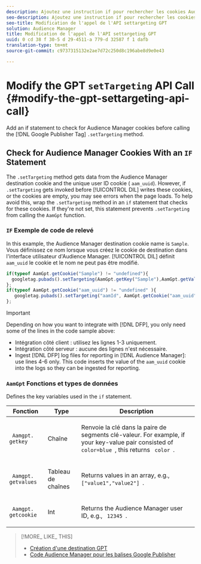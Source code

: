 ```yaml
---
description: Ajoutez une instruction if pour rechercher les cookies Audience Manager avant d'appeler la méthode Google Publisher Tag. settargeting.
seo-description: Ajoutez une instruction if pour rechercher les cookies Audience Manager avant d'appeler la méthode Google Publisher Tag. settargeting.
seo-title: Modification de l'appel de l'API settargeting GPT
solution: Audience Manager
title: Modification de l'appel de l'API settargeting GPT
uuid: 0 cd 38 f 30-5 d 29-4511-a 779-d 32587 f 1 dafb
translation-type: tm+mt
source-git-commit: c9737315132e2ae7d72c250d8c196abe8d9e0e43

---
```



# Modify the GPT `setTargeting` API Call {#modify-the-gpt-settargeting-api-call}

Add an if statement to check for Audience Manager cookies before calling the [!DNL Google Publisher Tag] `.setTargeting` method.

## Check for Audience Manager Cookies With an `IF` Statement

The `.setTargeting` method gets data from the Audience Manager destination cookie and the unique user ID cookie ( `aam_uuid`). However, if `.setTargeting` gets invoked before [!UICONTROL DIL] writes these cookies, or the cookies are empty, you may see errors when the page loads. To help avoid this, wrap the `.setTargeting` method in an `if` statement that checks for these cookies. If they&#39;re not set, this statement prevents `.setTargeting` from calling the `AamGpt` function.

### `IF` Exemple de code de relevé

In this example, the Audience Manager destination cookie name is `Sample`. Vous définissez ce nom lorsque vous créez le cookie de destination dans l&#39;interface utilisateur d&#39;Audience Manager. [!UICONTROL DIL] définit `aam_uuid` le cookie et le nom ne peut pas être modifié.

```js
if(typeof AamGpt.getCookie("Sample") != "undefined"){ 
  googletag.pubads().setTargeting(AamGpt.getKey("Sample"),AamGpt.getValues("Sample")); 
}; 
if(typeof AamGpt.getCookie("aam_uuid") != "undefined" ){ 
   googletag.pubads().setTargeting("aamId", AamGpt.getCookie("aam_uuid")); 
};
```

>[!IMPORTANT]
>
>Depending on how you want to integrate with [!DNL DFP], you only need some of the lines in the code sample above:
>
>* Intégration côté client : utilisez les lignes 1-3 uniquement.
>* Intégration côté serveur : aucune des lignes n&#39;est nécessaire.
>* Ingest [!DNL DFP] log files for reporting in [!DNL Audience Manager]: use lines 4-6 only. This code inserts the value of the `aam_uuid` cookie into the logs so they can be ingested for reporting.


### `AamGpt` Fonctions et types de données

Defines the key variables used in the `if` statement.

<table id="table_881391C9BDDF4FACAFC37A47B14B31A1"> 
 <thead> 
  <tr> 
   <th colname="col1" class="entry"> Fonction </th> 
   <th colname="col2" class="entry"> Type </th> 
   <th colname="col3" class="entry"> Description </th> 
  </tr> 
 </thead>
 <tbody> 
  <tr> 
   <td colname="col1"> <p> <code> Aamgpt. getkey </code> </p> </td> 
   <td colname="col2"> <p>Chaîne </p> </td> 
   <td colname="col3"> <p>Renvoie la clé dans la paire de segments clé-valeur. For example, if your key-value pair consisted of <code> color=blue </code>, this returns <code> color </code>. </p> </td> 
  </tr> 
  <tr> 
   <td colname="col1"> <p> <code> Aamgpt. getvalues </code> </p> </td> 
   <td colname="col2"> <p>Tableau de chaînes </p> </td> 
   <td colname="col3"> <p>Returns values in an array, e.g., <code> ["value1","value2"] </code>. </p> </td> 
  </tr> 
  <tr> 
   <td colname="col1"> <p> <code> Aamgpt. getcookie </code> </p> </td> 
   <td colname="col2"> <p>Int </p> </td> 
   <td colname="col3"> <p>Returns the Audience Manager user ID, e.g., <code> 12345 </code>. </p> </td> 
  </tr>
 </tbody>
</table>

>[!MORE_ LIKE_ THIS]
>
>* [Création d&#39;une destination GPT](../../integration/gpt-aam-destination/gpt-aam-create-destination.md)
>* [Code Audience Manager pour les balises Google Publisher](../../integration/gpt-aam-destination/gpt-aam-aamgpt-code.md)

